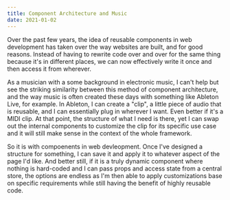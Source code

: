 ```yaml
---
title: Component Architecture and Music
date: 2021-01-02
---
```


Over the past few years, the idea of reusable components in web development has taken over the way websites are built, and for good reasons. Instead of having to rewrite code over and over for the same thing because it's in different places, we can now effectively write it once and then access it from wherever.

As a musician with a some background in electronic music, I can't help but see the striking similarity between this method of component architecture, and the way music is often created these days with something like Ableton Live, for example. In Ableton, I can create a "clip", a little piece of audio that is reusable, and I can essentially plug in wherever I want. Even better if it's a MIDI clip. At that point, the structure of what I need is there, yet I can swap out the internal components to customize the clip for its specific use case and it will still make sense in the context of the whole framework.

So it is with compoenents in web devleopment. Once I've designed a structure for something, I can save it and apply it to whatever aspect of the page I'd like. And better still, if it is a truly dynamic component where nothing is hard-coded and I can pass props and access state from a central store, the options are endless as I'm then able to apply customizations base on specific requirements while still having the benefit of highly reusable code.

